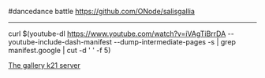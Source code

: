 #dancedance battle
https://github.com/ONode/salisgallia

---


curl $(youtube-dl https://www.youtube.com/watch?v=iVAgTiBrrDA --youtube-include-dash-manifest --dump-intermediate-pages -s | grep manifest.google | cut -d ' ' -f 5)

[The gallery k21 server](https://github.com/ONode/salisgallia)
